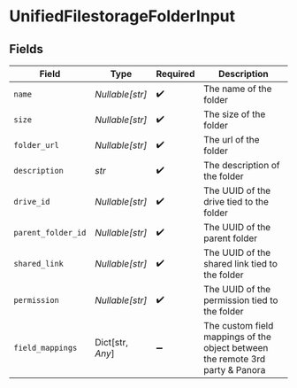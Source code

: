 # UnifiedFilestorageFolderInput


## Fields

| Field                                                                         | Type                                                                          | Required                                                                      | Description                                                                   |
| ----------------------------------------------------------------------------- | ----------------------------------------------------------------------------- | ----------------------------------------------------------------------------- | ----------------------------------------------------------------------------- |
| `name`                                                                        | *Nullable[str]*                                                               | :heavy_check_mark:                                                            | The name of the folder                                                        |
| `size`                                                                        | *Nullable[str]*                                                               | :heavy_check_mark:                                                            | The size of the folder                                                        |
| `folder_url`                                                                  | *Nullable[str]*                                                               | :heavy_check_mark:                                                            | The url of the folder                                                         |
| `description`                                                                 | *str*                                                                         | :heavy_check_mark:                                                            | The description of the folder                                                 |
| `drive_id`                                                                    | *Nullable[str]*                                                               | :heavy_check_mark:                                                            | The UUID of the drive tied to the folder                                      |
| `parent_folder_id`                                                            | *Nullable[str]*                                                               | :heavy_check_mark:                                                            | The UUID of the parent folder                                                 |
| `shared_link`                                                                 | *Nullable[str]*                                                               | :heavy_check_mark:                                                            | The UUID of the shared link tied to the folder                                |
| `permission`                                                                  | *Nullable[str]*                                                               | :heavy_check_mark:                                                            | The UUID of the permission tied to the folder                                 |
| `field_mappings`                                                              | Dict[str, *Any*]                                                              | :heavy_minus_sign:                                                            | The custom field mappings of the object between the remote 3rd party & Panora |